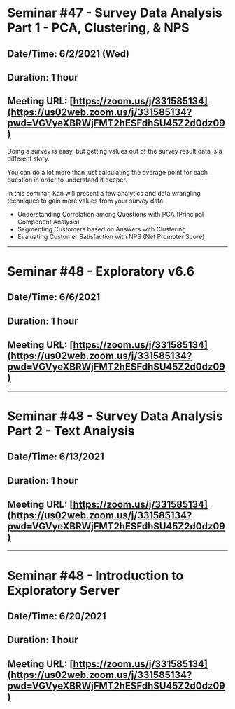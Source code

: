 # Seminar #47 - Survey Data Analysis Part 1 - PCA, Clustering, & NPS
## Date/Time: 6/2/2021 (Wed)
## Duration: 1 hour
## Meeting URL: [https://zoom.us/j/331585134](https://us02web.zoom.us/j/331585134?pwd=VGVyeXBRWjFMT2hESFdhSU45Z2d0dz09)

Doing a survey is easy, but getting values out of the survey result data is a different story.

You can do a lot more than just calculating the average point for each question in order to understand it deeper.

In this seminar, Kan will present a few analytics and data wrangling techniques to gain more values from your survey data.

* Understanding Correlation among Questions with PCA (Principal Component Analysis)
* Segmenting Customers based on Answers with Clustering
* Evaluating Customer Satisfaction with NPS (Net Promoter Score)

----

# Seminar #48 - Exploratory v6.6
## Date/Time: 6/6/2021
## Duration: 1 hour
## Meeting URL: [https://zoom.us/j/331585134](https://us02web.zoom.us/j/331585134?pwd=VGVyeXBRWjFMT2hESFdhSU45Z2d0dz09)

----

# Seminar #48 - Survey Data Analysis Part 2 - Text Analysis
## Date/Time: 6/13/2021
## Duration: 1 hour
## Meeting URL: [https://zoom.us/j/331585134](https://us02web.zoom.us/j/331585134?pwd=VGVyeXBRWjFMT2hESFdhSU45Z2d0dz09)

----

# Seminar #48 - Introduction to Exploratory Server
## Date/Time: 6/20/2021
## Duration: 1 hour
## Meeting URL: [https://zoom.us/j/331585134](https://us02web.zoom.us/j/331585134?pwd=VGVyeXBRWjFMT2hESFdhSU45Z2d0dz09)
